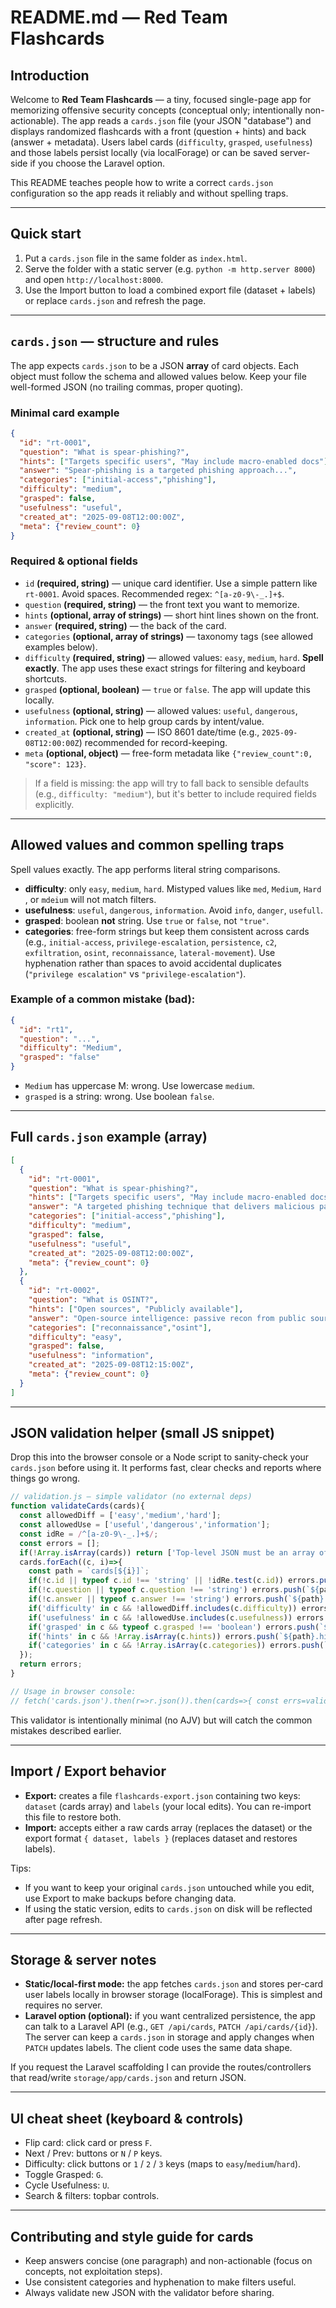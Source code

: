# README.md — Red Team Flashcards

## Introduction

Welcome to **Red Team Flashcards** — a tiny, focused single-page app for memorizing offensive security concepts (conceptual only; intentionally non-actionable). The app reads a `cards.json` file (your JSON "database") and displays randomized flashcards with a front (question + hints) and back (answer + metadata). Users label cards (`difficulty`, `grasped`, `usefulness`) and those labels persist locally (via localForage) or can be saved server-side if you choose the Laravel option.

This README teaches people how to write a correct `cards.json` configuration so the app reads it reliably and without spelling traps.

---

## Quick start

1. Put a `cards.json` file in the same folder as `index.html`.
2. Serve the folder with a static server (e.g. `python -m http.server 8000`) and open `http://localhost:8000`.
3. Use the Import button to load a combined export file (dataset + labels) or replace `cards.json` and refresh the page.

---

## `cards.json` — structure and rules

The app expects `cards.json` to be a JSON **array** of card objects. Each object must follow the schema and allowed values below. Keep your file well-formed JSON (no trailing commas, proper quoting).

### Minimal card example

```json
{
  "id": "rt-0001",
  "question": "What is spear-phishing?",
  "hints": ["Targets specific users", "May include macro-enabled docs"],
  "answer": "Spear-phishing is a targeted phishing approach...",
  "categories": ["initial-access","phishing"],
  "difficulty": "medium",
  "grasped": false,
  "usefulness": "useful",
  "created_at": "2025-09-08T12:00:00Z",
  "meta": {"review_count": 0}
}
```

### Required & optional fields

* `id` **(required, string)** — unique card identifier. Use a simple pattern like `rt-0001`. Avoid spaces. Recommended regex: `^[a-z0-9\-_.]+$`.
* `question` **(required, string)** — the front text you want to memorize.
* `hints` **(optional, array of strings)** — short hint lines shown on the front.
* `answer` **(required, string)** — the back of the card.
* `categories` **(optional, array of strings)** — taxonomy tags (see allowed examples below).
* `difficulty` **(required, string)** — allowed values: `easy`, `medium`, `hard`. **Spell exactly**. The app uses these exact strings for filtering and keyboard shortcuts.
* `grasped` **(optional, boolean)** — `true` or `false`. The app will update this locally.
* `usefulness` **(optional, string)** — allowed values: `useful`, `dangerous`, `information`. Pick one to help group cards by intent/value.
* `created_at` **(optional, string)** — ISO 8601 date/time (e.g., `2025-09-08T12:00:00Z`) recommended for record-keeping.
* `meta` **(optional, object)** — free-form metadata like `{"review_count":0, "score": 123}`.

> If a field is missing: the app will try to fall back to sensible defaults (e.g., `difficulty: "medium"`), but it's better to include required fields explicitly.

---

## Allowed values and common spelling traps

Spell values exactly. The app performs literal string comparisons.

* **difficulty**: only `easy`, `medium`, `hard`. Mistyped values like `med`, `Medium`, `Hard `, or `mdeium` will not match filters.
* **usefulness**: `useful`, `dangerous`, `information`. Avoid `info`, `danger`, `usefull`.
* **grasped**: boolean **not** string. Use `true` or `false`, not `"true"`.
* **categories**: free-form strings but keep them consistent across cards (e.g., `initial-access`, `privilege-escalation`, `persistence`, `c2`, `exfiltration`, `osint`, `reconnaissance`, `lateral-movement`). Use hyphenation rather than spaces to avoid accidental duplicates (`"privilege escalation"` vs `"privilege-escalation"`).

### Example of a common mistake (bad):

```json
{
  "id": "rt1",
  "question": "...",
  "difficulty": "Medium",
  "grasped": "false"
}
```

* `Medium` has uppercase M: wrong. Use lowercase `medium`.
* `grasped` is a string: wrong. Use boolean `false`.

---

## Full `cards.json` example (array)

```json
[
  {
    "id": "rt-0001",
    "question": "What is spear-phishing?",
    "hints": ["Targets specific users", "May include macro-enabled docs"],
    "answer": "A targeted phishing technique that delivers malicious payloads via socially-engineered messages.",
    "categories": ["initial-access","phishing"],
    "difficulty": "medium",
    "grasped": false,
    "usefulness": "useful",
    "created_at": "2025-09-08T12:00:00Z",
    "meta": {"review_count": 0}
  },
  {
    "id": "rt-0002",
    "question": "What is OSINT?",
    "hints": ["Open sources", "Publicly available"],
    "answer": "Open-source intelligence: passive recon from public sources.",
    "categories": ["reconnaissance","osint"],
    "difficulty": "easy",
    "grasped": false,
    "usefulness": "information",
    "created_at": "2025-09-08T12:15:00Z",
    "meta": {"review_count": 0}
  }
]
```

---

## JSON validation helper (small JS snippet)

Drop this into the browser console or a Node script to sanity-check your `cards.json` before using it. It performs fast, clear checks and reports where things go wrong.

```javascript
// validation.js — simple validator (no external deps)
function validateCards(cards){
  const allowedDiff = ['easy','medium','hard'];
  const allowedUse = ['useful','dangerous','information'];
  const idRe = /^[a-z0-9\-_.]+$/;
  const errors = [];
  if(!Array.isArray(cards)) return ['Top-level JSON must be an array of cards'];
  cards.forEach((c, i)=>{
    const path = `cards[${i}]`;
    if(!c.id || typeof c.id !== 'string' || !idRe.test(c.id)) errors.push(`${path}.id must be a lowercase string matching ${idRe}`);
    if(!c.question || typeof c.question !== 'string') errors.push(`${path}.question must be a non-empty string`);
    if(!c.answer || typeof c.answer !== 'string') errors.push(`${path}.answer must be a non-empty string`);
    if('difficulty' in c && !allowedDiff.includes(c.difficulty)) errors.push(`${path}.difficulty must be one of: ${allowedDiff.join(', ')}`);
    if('usefulness' in c && !allowedUse.includes(c.usefulness)) errors.push(`${path}.usefulness must be one of: ${allowedUse.join(', ')}`);
    if('grasped' in c && typeof c.grasped !== 'boolean') errors.push(`${path}.grasped must be boolean (true/false)`);
    if('hints' in c && !Array.isArray(c.hints)) errors.push(`${path}.hints must be an array of strings`);
    if('categories' in c && !Array.isArray(c.categories)) errors.push(`${path}.categories must be an array of strings`);
  });
  return errors;
}

// Usage in browser console:
// fetch('cards.json').then(r=>r.json()).then(cards=>{ const errs=validateCards(cards); console.log(errs.length?errs:'OK') })
```

This validator is intentionally minimal (no AJV) but will catch the common mistakes described earlier.

---

## Import / Export behavior

* **Export:** creates a file `flashcards-export.json` containing two keys: `dataset` (cards array) and `labels` (your local edits). You can re-import this file to restore both.
* **Import:** accepts either a raw cards array (replaces the dataset) or the export format `{ dataset, labels }` (replaces dataset and restores labels).

Tips:

* If you want to keep your original `cards.json` untouched while you edit, use Export to make backups before changing data.
* If using the static version, edits to `cards.json` on disk will be reflected after page refresh.

---

## Storage & server notes

* **Static/local-first mode:** the app fetches `cards.json` and stores per-card user labels locally in browser storage (localForage). This is simplest and requires no server.
* **Laravel option (optional):** if you want centralized persistence, the app can talk to a Laravel API (e.g., `GET /api/cards`, `PATCH /api/cards/{id}`). The server can keep a `cards.json` in storage and apply changes when `PATCH` updates labels. The client code uses the same data shape.

If you request the Laravel scaffolding I can provide the routes/controllers that read/write `storage/app/cards.json` and return JSON.

---

## UI cheat sheet (keyboard & controls)

* Flip card: click card or press `F`.
* Next / Prev: buttons or `N` / `P` keys.
* Difficulty: click buttons or `1` / `2` / `3` keys (maps to `easy`/`medium`/`hard`).
* Toggle Grasped: `G`.
* Cycle Usefulness: `U`.
* Search & filters: topbar controls.

---

## Contributing and style guide for cards

* Keep answers concise (one paragraph) and non-actionable (focus on concepts, not exploitation steps).
* Use consistent categories and hyphenation to make filters useful.
* Always validate new JSON with the validator before sharing.

